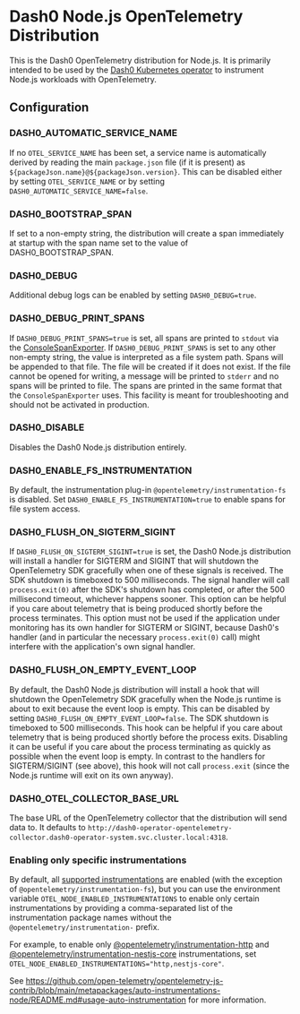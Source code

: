 Dash0 Node.js OpenTelemetry Distribution
========================================

This is the Dash0 OpenTelemetry distribution for Node.js.
It is primarily intended to be used by the [Dash0 Kubernetes operator](https://github.com/dash0hq/dash0-operator) to
instrument Node.js workloads with OpenTelemetry.

Configuration
-------------

### <a id="DASH0_AUTOMATIC_SERVICE_NAME">DASH0_AUTOMATIC_SERVICE_NAME</a>

If no `OTEL_SERVICE_NAME` has been set, a service name is automatically derived by reading the main `package.json` file
(if it is present) as `${packageJson.name}@${packageJson.version}`.
This can be disabled either by setting `OTEL_SERVICE_NAME` or by setting `DASH0_AUTOMATIC_SERVICE_NAME=false`.

### <a id="DASH0_BOOTSTRAP_SPAN">DASH0_BOOTSTRAP_SPAN</a>

If set to a non-empty string, the distribution will create a span immediately at startup with the span name set to the
value of DASH0_BOOTSTRAP_SPAN.

### <a id="DASH0_DEBUG">DASH0_DEBUG</a>

Additional debug logs can be enabled by setting `DASH0_DEBUG=true`.

### <a id="DASH0_DEBUG_PRINT_SPANS">DASH0_DEBUG_PRINT_SPANS</a>

If `DASH0_DEBUG_PRINT_SPANS=true` is set, all spans are printed to `stdout` via the
[ConsoleSpanExporter](https://open-telemetry.github.io/opentelemetry-js/classes/_opentelemetry_sdk_trace_base.ConsoleSpanExporter.html).
If `DASH0_DEBUG_PRINT_SPANS` is set to any other non-empty string, the value is interpreted as a file system path.
Spans will be appended to that file.
The file will be created if it does not exist.
If the file cannot be opened for writing, a message will be printed to `stderr` and no spans will be printed to file.
The spans are printed in the same format that the `ConsoleSpanExporter` uses.
This facility is meant for troubleshooting and should not be activated in production.

### <a id="DASH0_DISABLE">DASH0_DISABLE</a>

Disables the Dash0 Node.js distribution entirely.

### <a id="DASH0_ENABLE_FS_INSTRUMENTATION">DASH0_ENABLE_FS_INSTRUMENTATION</a>

By default, the instrumentation plug-in `@opentelemetry/instrumentation-fs` is disabled. Set `DASH0_ENABLE_FS_INSTRUMENTATION=true` to enable spans for file system access.


### <a id="DASH0_FLUSH_ON_SIGTERM_SIGINT">DASH0_FLUSH_ON_SIGTERM_SIGINT</a>

If `DASH0_FLUSH_ON_SIGTERM_SIGINT=true` is set, the Dash0 Node.js distribution will install a handler for SIGTERM and
SIGINT that will shutdown the OpenTelemetry SDK gracefully when one of these signals is received.
The SDK shutdown is timeboxed to 500 milliseconds.
The signal handler will call `process.exit(0)` after the SDK's shutdown has completed, or after the 500 millisecond
timeout, whichever happens sooner.
This option can be helpful if you care about telemetry that is being produced shortly before the process terminates.
This option must not be used if the application under monitoring has its own handler for SIGTERM or SIGINT, because
Dash0's handler (and in particular the necessary `process.exit(0)` call) might interfere with the application's own
signal handler.

### <a id="DASH0_FLUSH_ON_EMPTY_EVENT_LOOP">DASH0_FLUSH_ON_EMPTY_EVENT_LOOP</a>

By default, the Dash0 Node.js distribution will install a hook that will shutdown the OpenTelemetry SDK gracefully when
the Node.js runtime is about to exit because the event loop is empty.
This can be disabled by setting `DASH0_FLUSH_ON_EMPTY_EVENT_LOOP=false`.
The SDK shutdown is timeboxed to 500 milliseconds.
This hook can be helpful if you care about telemetry that is being produced shortly before the process
exits.
Disabling it can be useful if you care about the process terminating as quickly as possible when the event loop is
empty.
In contrast to the handlers for SIGTERM/SIGINT (see above), this hook will not call `process.exit` (since the Node.js
runtime will exit on its own anyway).

### <a id="DASH0_OTEL_COLLECTOR_BASE_URL">DASH0_OTEL_COLLECTOR_BASE_URL</a>

The base URL of the OpenTelemetry collector that the distribution will send data to.
It defaults to `http://dash0-operator-opentelemetry-collector.dash0-operator-system.svc.cluster.local:4318`.

### Enabling only specific instrumentations

By default, all
[supported instrumentations](#https://github.com/open-telemetry/opentelemetry-js-contrib/blob/main/metapackages/auto-instrumentations-node/README.md#supported-instrumentations)
are enabled (with the exception of `@opentelemetry/instrumentation-fs`), but you can use the environment variable
`OTEL_NODE_ENABLED_INSTRUMENTATIONS` to enable only certain instrumentations by providing a comma-separated list of the
instrumentation package names without the `@opentelemetry/instrumentation-` prefix.

For example, to enable only
[@opentelemetry/instrumentation-http](https://github.com/open-telemetry/opentelemetry-js/tree/main/packages/opentelemetry-instrumentation-http)
and [@opentelemetry/instrumentation-nestjs-core](https://github.com/open-telemetry/opentelemetry-js-contrib/tree/main/plugins/node/opentelemetry-instrumentation-nestjs-core)
instrumentations, set `OTEL_NODE_ENABLED_INSTRUMENTATIONS="http,nestjs-core"`.

See https://github.com/open-telemetry/opentelemetry-js-contrib/blob/main/metapackages/auto-instrumentations-node/README.md#usage-auto-instrumentation for more information.
